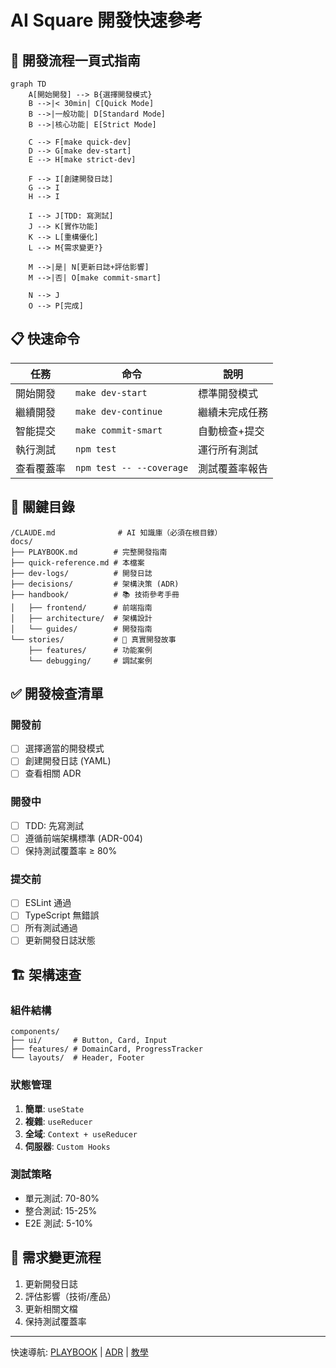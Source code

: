 # AI Square 開發快速參考

## 🚀 開發流程一頁式指南

```mermaid
graph TD
    A[開始開發] --> B{選擇開發模式}
    B -->|< 30min| C[Quick Mode]
    B -->|一般功能| D[Standard Mode]
    B -->|核心功能| E[Strict Mode]
    
    C --> F[make quick-dev]
    D --> G[make dev-start]
    E --> H[make strict-dev]
    
    F --> I[創建開發日誌]
    G --> I
    H --> I
    
    I --> J[TDD: 寫測試]
    J --> K[實作功能]
    K --> L[重構優化]
    L --> M{需求變更?}
    
    M -->|是| N[更新日誌+評估影響]
    M -->|否| O[make commit-smart]
    
    N --> J
    O --> P[完成]
```

## 📋 快速命令

| 任務 | 命令 | 說明 |
|------|------|------|
| 開始開發 | `make dev-start` | 標準開發模式 |
| 繼續開發 | `make dev-continue` | 繼續未完成任務 |
| 智能提交 | `make commit-smart` | 自動檢查+提交 |
| 執行測試 | `npm test` | 運行所有測試 |
| 查看覆蓋率 | `npm test -- --coverage` | 測試覆蓋率報告 |

## 📁 關鍵目錄

```
/CLAUDE.md              # AI 知識庫（必須在根目錄）
docs/
├── PLAYBOOK.md        # 完整開發指南
├── quick-reference.md # 本檔案
├── dev-logs/          # 開發日誌
├── decisions/         # 架構決策 (ADR)
├── handbook/          # 📚 技術參考手冊
│   ├── frontend/      # 前端指南
│   ├── architecture/  # 架構設計
│   └── guides/        # 開發指南
└── stories/           # 📖 真實開發故事
    ├── features/      # 功能案例
    └── debugging/     # 調試案例
```

## ✅ 開發檢查清單

### 開發前
- [ ] 選擇適當的開發模式
- [ ] 創建開發日誌 (YAML)
- [ ] 查看相關 ADR

### 開發中
- [ ] TDD: 先寫測試
- [ ] 遵循前端架構標準 (ADR-004)
- [ ] 保持測試覆蓋率 ≥ 80%

### 提交前
- [ ] ESLint 通過
- [ ] TypeScript 無錯誤
- [ ] 所有測試通過
- [ ] 更新開發日誌狀態

## 🏗️ 架構速查

### 組件結構
```
components/
├── ui/       # Button, Card, Input
├── features/ # DomainCard, ProgressTracker
└── layouts/  # Header, Footer
```

### 狀態管理
1. **簡單**: `useState`
2. **複雜**: `useReducer`
3. **全域**: `Context + useReducer`
4. **伺服器**: `Custom Hooks`

### 測試策略
- 單元測試: 70-80%
- 整合測試: 15-25%
- E2E 測試: 5-10%

## 🔄 需求變更流程

1. 更新開發日誌
2. 評估影響（技術/產品）
3. 更新相關文檔
4. 保持測試覆蓋率

---
快速導航: [PLAYBOOK](PLAYBOOK.md) | [ADR](decisions/) | [教學](tutorials/)